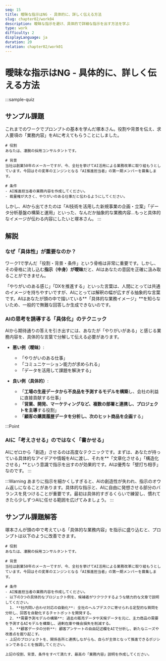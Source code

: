 ```yaml
---
seq: 15
title: 曖昧な指示はNG - 具体的に、詳しく伝える方法
slug: chapter02/work04
description: 曖昧な指示を避け、具体的で詳細な指示を出す方法を学ぶ
type: work
difficulty: 2
displayLanguage: ja
duration: 20
relation: chapter02/work01
---
```


# 曖昧な指示はNG - 具体的に、詳しく伝える方法

:::sample-quiz

## サンプル課題
これまでのワークでプロンプトの基本を学んだ塚本さん。役割や背景を伝え、求人要項の「業務内容」をAIに考えてもらうことにしました。

```
# 役割
あなたは、凄腕の採用コンサルタントです。

# 背景
当社は創業50年のメーカーですが、今、全社を挙げてAI活用による業務改革に取り組もうとしています。今回はその変革のエンジンとなる「AI推進担当者」の第一期メンバーを募集します。

# 条件
- AI推進担当者の業務内容を作成してください。
- 裁量権が大きく、やりがいのある仕事だと伝わるようにしてください。
```

しかし、AIから出てきたのは「AI技術を活用した新規事業の企画・立案」「データ分析基盤の構築と運用」といった、なんだか抽象的な業務内容...もっと具体的なイメージが伝わる内容にしたいと塚本さん。
:::

## 解説
### なぜ「具体性」が重要なのか？
ワーク1で学んだ「役割・背景・条件」という骨格は非常に重要です。しかし、その骨格に流し込む**指示（中身）が曖昧**だと、AIはあなたの意図を正確に汲み取ることができません。

「やりがいのある感じ」「DXを推進する」といった言葉は、人間にとっては共通のイメージを持ちやすいですが、AIにとっては解釈の幅が広すぎる抽象的な言葉です。AIはあなたが頭の中で描いている**「具体的な業務イメージ」**を知らないため、一般的で無難な回答しか生成できないのです。

### AIの思考を誘導する「具体化」のテクニック
AIから期待通りの答えを引き出すには、あなたが「やりがいがある」と感じる業務内容を、具体的な言葉で分解して伝える必要があります。

* **悪い例（曖昧）**:
    * 「やりがいのある仕事」
    * 「コミュニケーション能力が求められる」
    * 「データを活用して課題を解決する」

* **良い例（具体的）**:
    * 「**工場の生産データから不良品を予測するモデルを構築**し、会社の利益に直接貢献する仕事」
    * 「**営業、開発、マーケティングなど、複数の部署と連携し、プロジェクトを主導**する役割」
    * 「**顧客の購買履歴データを分析し、次のヒット商品を企画**する」

:::Point
### AIに「考えさせる」のではなく「書かせる」
AIにゼロから「創造」させるのは高度なテクニックです。まずは、あなたが持っている具体的なアイデアや情報をAIに渡し、それを**「文章化させる」「構造化させる」**という意識で指示を出すのが効果的です。AIは優秀な「壁打ち相手」なのです。
:::

:::Warning
あまりに指示を細かくしすぎると、AIの創造性が失われ、指示のオウム返しになることがあります。具体的な指示と、AIに自由に発想させる部分のバランスを見つけることが重要です。最初は具体的すぎるくらいで練習し、慣れてきたら少しずつAIに任せる範囲を広げてみましょう。
:::

## サンプル課題解答
塚本さんが頭の中で考えている「具体的な業務内容」を指示に盛り込むと、プロンプトは以下のように改善できます。

```
# 役割
あなたは、凄腕の採用コンサルタントです。

# 背景
当社は創業50年のメーカーですが、今、全社を挙げてAI活用による業務改革に取り組もうとしています。今回はその変革のエンジンとなる「AI推進担当者」の第一期メンバーを募集します。

# 条件
- AI推進担当者の業務内容を作成してください。
- 以下の3つの具体的なプロジェクト例を、候補者がワクワクするような魅力的な文章で説明してください。
  1. **社内問い合わせ対応の自動化**: 全社のヘルプデスクに寄せられる定型的な質問を分析し、回答を自動化するチャトボットを開発する。
  2. **需要予測モデルの構築**: 過去の販売データや天候データを元に、主力商品の需要を予測するAIモデルを構築し、過剰在庫や機会損失を削減する。
  3. **顧客データの分析**: 顧客アンケートの自由記述欄をAIで分析し、新たなニーズや改善点を掘り起こす。
- 上記のプロジェクトを、関係各所と連携しながらも、自らが主体となって推進できるポジションであることを強調してください。

上記の役割、背景、条件をすべて満たす、最高の「業務内容」説明を作成してください。
```


